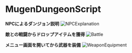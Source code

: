 
# MugenDungeonScript
**NPCによるダンジョン説明**
![NPCExplanation](https://user-images.githubusercontent.com/74074598/134213738-f074cc70-09ec-4e4a-975d-c1e1c1f38eb0.gif)

**敵との戦闘からドロップアイテムを獲得**
![Battle](https://user-images.githubusercontent.com/74074598/134215144-18001f5e-521d-4a1a-a173-dadb677f6ef0.gif)

**メニュー画面を開いてから武器を装備**
![WeaponEquipment](https://user-images.githubusercontent.com/74074598/134216291-b59fcdb4-ea07-4811-bf0b-9c055678494c.gif)
